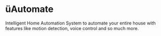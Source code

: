 # üAutomate
Intelligent Home Automation System to automate your entire house with features like motion detection, voice control and so much more.
